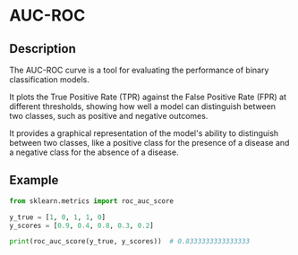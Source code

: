 # AUC-ROC

## Description

The AUC-ROC curve is a tool for evaluating the performance of binary classification models.

It plots the True Positive Rate (TPR) against the False Positive Rate (FPR) at different thresholds, showing how well a model can distinguish between two classes, such as positive and negative outcomes.

It provides a graphical representation of the model's ability to distinguish between two classes, like a positive class for the presence of a disease and a negative class for the absence of a disease.

## Example

```python
from sklearn.metrics import roc_auc_score

y_true = [1, 0, 1, 1, 0]
y_scores = [0.9, 0.4, 0.8, 0.3, 0.2]

print(roc_auc_score(y_true, y_scores))  # 0.8333333333333333
```
